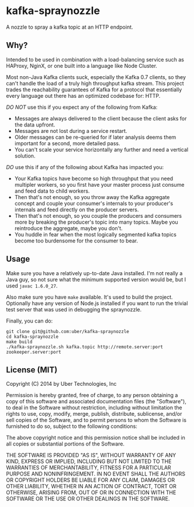 # kafka-spraynozzle

A nozzle to spray a kafka topic at an HTTP endpoint.

## Why?

Intended to be used in combination with a load-balancing service such as HAProxy, NginX, or one built into a language like Node Cluster.

Most non-Java Kafka clients suck, especially the Kafka 0.7 clients, so they can't handle the load of a truly high throughput kafka stream. This project trades the reachability guarantees of Kafka for a protocol that essentially every language out there has an optimized codebase for: HTTP.

*DO NOT* use this if you expect any of the following from Kafka:

* Messages are always delivered to the client because the client asks for the data upfront.
* Messages are not lost during a service restart.
* Older messages can be re-queried for if later analysis deems them important for a second, more detailed pass.
* You can't scale your service horizontally any further and need a vertical solution.

*DO* use this if any of the following about Kafka has impacted you:

* Your Kafka topics have become so high throughput that you need multipler workers, so you first have your master process just consume and feed data to child workers.
* Then that's not enough, so you throw away the Kafka aggregate concept and couple your consumer's internals to your producer's internals and feed directly on the producer servers.
* Then that's not enough, so you couple the producers and consumers more by breaking the producer's topic into many topics. Maybe you reintroduce the aggregate, maybe you don't.
* You huddle in fear when the most logically segmented kafka topics become too burdensome for the consumer to bear.

## Usage

Make sure you have a relatively up-to-date Java installed. I'm not really a Java guy, so not sure what the minimum supported version would be, but I used `javac 1.6.0_27`.

Also make sure you have `make` available. It's used to build the project. Optionally have any version of Node.js installed if you want to run the trivial test server that was used in debugging the spraynozzle.

Finally, you can do:

    git clone git@github.com:uber/kafka-spraynozzle
    cd kafka-spraynozzle
    make build
    ./kafka-spraynozzle.sh kafka.topic http://remote.server:port zookeeper.server:port

## License (MIT)

Copyright (C) 2014 by Uber Technologies, Inc

Permission is hereby granted, free of charge, to any person obtaining a copy
of this software and associated documentation files (the "Software"), to deal
in the Software without restriction, including without limitation the rights
to use, copy, modify, merge, publish, distribute, sublicense, and/or sell
copies of the Software, and to permit persons to whom the Software is
furnished to do so, subject to the following conditions:

The above copyright notice and this permission notice shall be included in
all copies or substantial portions of the Software.

THE SOFTWARE IS PROVIDED "AS IS", WITHOUT WARRANTY OF ANY KIND, EXPRESS OR
IMPLIED, INCLUDING BUT NOT LIMITED TO THE WARRANTIES OF MERCHANTABILITY,
FITNESS FOR A PARTICULAR PURPOSE AND NONINFRINGEMENT. IN NO EVENT SHALL THE
AUTHORS OR COPYRIGHT HOLDERS BE LIABLE FOR ANY CLAIM, DAMAGES OR OTHER
LIABILITY, WHETHER IN AN ACTION OF CONTRACT, TORT OR OTHERWISE, ARISING FROM,
OUT OF OR IN CONNECTION WITH THE SOFTWARE OR THE USE OR OTHER DEALINGS IN
THE SOFTWARE.